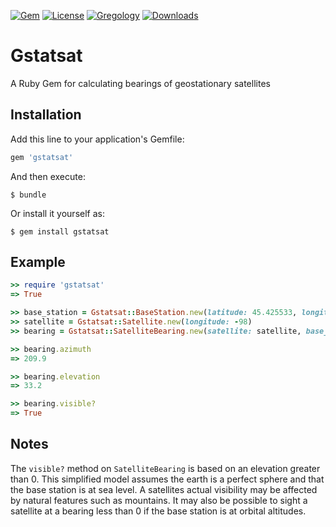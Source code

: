 [![Gem](https://img.shields.io/gem/v/gstatsat.svg?style=flat)](http://rubygems.org/gems/gstatsat)
[![License](http://img.shields.io/badge/license-MIT-yellow.svg?style=flat)](https://github.com/gregology/gstatsat/blob/master/LICENSE)
[![Gregology](https://img.shields.io/badge/contact-Gregology-blue.svg?style=flat)](http://gregology.net/contact/)
[![Downloads](https://img.shields.io/gem/dt/gstatsat.svg?style=flat)](http://rubygems.org/gems/gstatsat)

# Gstatsat
A Ruby Gem for calculating bearings of geostationary satellites

## Installation

Add this line to your application's Gemfile:

``` ruby
gem 'gstatsat'
```

And then execute:

    $ bundle

Or install it yourself as:

    $ gem install gstatsat

## Example
```  ruby
>> require 'gstatsat'
=> True

>> base_station = Gstatsat::BaseStation.new(latitude: 45.425533, longitude: -75.692482)
>> satellite = Gstatsat::Satellite.new(longitude: -98)
>> bearing = Gstatsat::SatelliteBearing.new(satellite: satellite, base_station: base_station)

>> bearing.azimuth
=> 209.9

>> bearing.elevation
=> 33.2

>> bearing.visible?
=> True
```

## Notes

The `visible?` method on `SatelliteBearing` is based on an elevation greater than 0. This simplified model assumes the earth is a perfect sphere and that the base station is at sea level. A satellites actual visibility may be affected by natural features such as mountains. It may also be possible to sight a satellite at a bearing less than 0 if the base station is at orbital altitudes.
